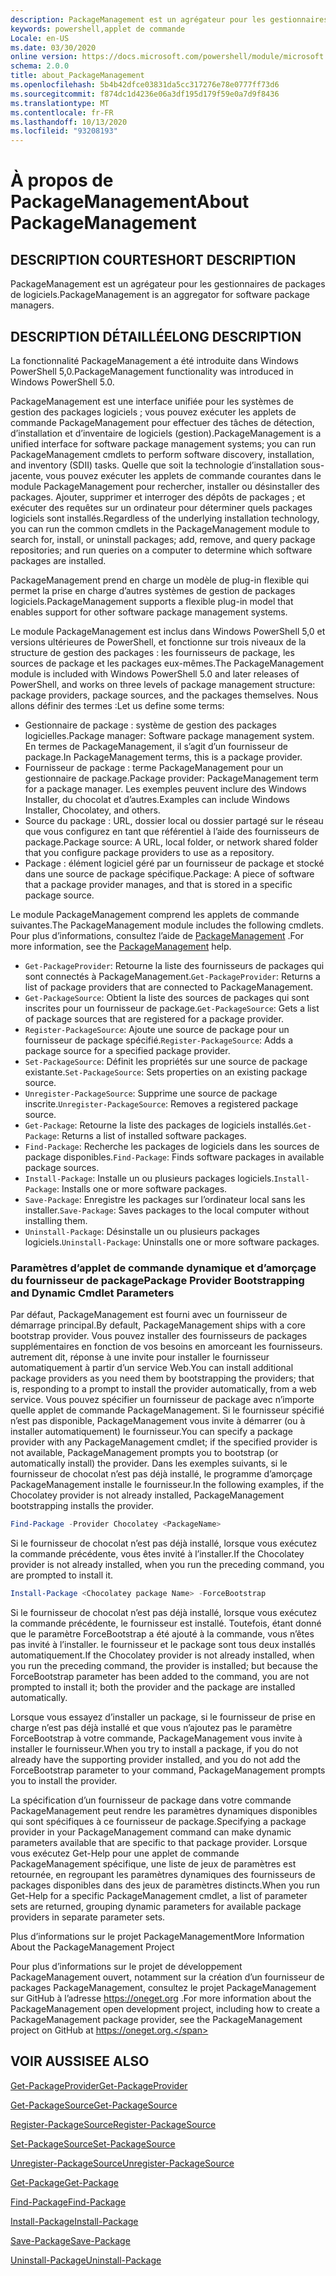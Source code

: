 ```yaml
---
description: PackageManagement est un agrégateur pour les gestionnaires de packages de logiciels.
keywords: powershell,applet de commande
Locale: en-US
ms.date: 03/30/2020
online version: https://docs.microsoft.com/powershell/module/microsoft.powershell.core/about/about_packagemanagement?view=powershell-7&WT.mc_id=ps-gethelp
schema: 2.0.0
title: about_PackageManagement
ms.openlocfilehash: 5b4b42dfce03831da5cc317276e78e0777ff73d6
ms.sourcegitcommit: f874dc1d4236e06a3df195d179f59e0a7d9f8436
ms.translationtype: MT
ms.contentlocale: fr-FR
ms.lasthandoff: 10/13/2020
ms.locfileid: "93208193"
---
```

# <a name="about-packagemanagement"></a><span data-ttu-id="43038-104">À propos de PackageManagement</span><span class="sxs-lookup"><span data-stu-id="43038-104">About PackageManagement</span></span>

## <a name="short-description"></a><span data-ttu-id="43038-105">DESCRIPTION COURTE</span><span class="sxs-lookup"><span data-stu-id="43038-105">SHORT DESCRIPTION</span></span>
<span data-ttu-id="43038-106">PackageManagement est un agrégateur pour les gestionnaires de packages de logiciels.</span><span class="sxs-lookup"><span data-stu-id="43038-106">PackageManagement is an aggregator for software package managers.</span></span>

## <a name="long-description"></a><span data-ttu-id="43038-107">DESCRIPTION DÉTAILLÉE</span><span class="sxs-lookup"><span data-stu-id="43038-107">LONG DESCRIPTION</span></span>

<span data-ttu-id="43038-108">La fonctionnalité PackageManagement a été introduite dans Windows PowerShell 5,0.</span><span class="sxs-lookup"><span data-stu-id="43038-108">PackageManagement functionality was introduced in Windows PowerShell 5.0.</span></span>

<span data-ttu-id="43038-109">PackageManagement est une interface unifiée pour les systèmes de gestion des packages logiciels ; vous pouvez exécuter les applets de commande PackageManagement pour effectuer des tâches de détection, d’installation et d’inventaire de logiciels (gestion).</span><span class="sxs-lookup"><span data-stu-id="43038-109">PackageManagement is a unified interface for software package management systems; you can run PackageManagement cmdlets to perform software discovery, installation, and inventory (SDII) tasks.</span></span> <span data-ttu-id="43038-110">Quelle que soit la technologie d’installation sous-jacente, vous pouvez exécuter les applets de commande courantes dans le module PackageManagement pour rechercher, installer ou désinstaller des packages. Ajouter, supprimer et interroger des dépôts de packages ; et exécuter des requêtes sur un ordinateur pour déterminer quels packages logiciels sont installés.</span><span class="sxs-lookup"><span data-stu-id="43038-110">Regardless of the underlying installation technology, you can run the common cmdlets in the PackageManagement module to search for, install, or uninstall packages; add, remove, and query package repositories; and run queries on a computer to determine which software packages are installed.</span></span>

<span data-ttu-id="43038-111">PackageManagement prend en charge un modèle de plug-in flexible qui permet la prise en charge d’autres systèmes de gestion de packages logiciels.</span><span class="sxs-lookup"><span data-stu-id="43038-111">PackageManagement supports a flexible plug-in model that enables support for other software package management systems.</span></span>

<span data-ttu-id="43038-112">Le module PackageManagement est inclus dans Windows PowerShell 5,0 et versions ultérieures de PowerShell, et fonctionne sur trois niveaux de la structure de gestion des packages : les fournisseurs de package, les sources de package et les packages eux-mêmes.</span><span class="sxs-lookup"><span data-stu-id="43038-112">The PackageManagement module is included with Windows PowerShell 5.0 and later releases of PowerShell, and works on three levels of package management structure: package providers, package sources, and the packages themselves.</span></span> <span data-ttu-id="43038-113">Nous allons définir des termes :</span><span class="sxs-lookup"><span data-stu-id="43038-113">Let us define some terms:</span></span>

- <span data-ttu-id="43038-114">Gestionnaire de package : système de gestion des packages logicielles.</span><span class="sxs-lookup"><span data-stu-id="43038-114">Package manager: Software package management system.</span></span> <span data-ttu-id="43038-115">En termes de PackageManagement, il s’agit d’un fournisseur de package.</span><span class="sxs-lookup"><span data-stu-id="43038-115">In PackageManagement terms, this is a package provider.</span></span>
- <span data-ttu-id="43038-116">Fournisseur de package : terme PackageManagement pour un gestionnaire de package.</span><span class="sxs-lookup"><span data-stu-id="43038-116">Package provider: PackageManagement term for a package manager.</span></span> <span data-ttu-id="43038-117">Les exemples peuvent inclure des Windows Installer, du chocolat et d’autres.</span><span class="sxs-lookup"><span data-stu-id="43038-117">Examples can include Windows Installer, Chocolatey, and others.</span></span>
- <span data-ttu-id="43038-118">Source du package : URL, dossier local ou dossier partagé sur le réseau que vous configurez en tant que référentiel à l’aide des fournisseurs de package.</span><span class="sxs-lookup"><span data-stu-id="43038-118">Package source: A URL, local folder, or network shared folder that you configure package providers to use as a repository.</span></span>
- <span data-ttu-id="43038-119">Package : élément logiciel géré par un fournisseur de package et stocké dans une source de package spécifique.</span><span class="sxs-lookup"><span data-stu-id="43038-119">Package: A piece of software that a package provider manages, and that is stored in a specific package source.</span></span>

<span data-ttu-id="43038-120">Le module PackageManagement comprend les applets de commande suivantes.</span><span class="sxs-lookup"><span data-stu-id="43038-120">The PackageManagement module includes the following cmdlets.</span></span> <span data-ttu-id="43038-121">Pour plus d’informations, consultez l’aide de [PackageManagement](/powershell/module/packagemanagement) .</span><span class="sxs-lookup"><span data-stu-id="43038-121">For more information, see the [PackageManagement](/powershell/module/packagemanagement) help.</span></span>

- <span data-ttu-id="43038-122">`Get-PackageProvider`: Retourne la liste des fournisseurs de packages qui sont connectés à PackageManagement.</span><span class="sxs-lookup"><span data-stu-id="43038-122">`Get-PackageProvider`: Returns a list of package providers that are  connected to PackageManagement.</span></span>
- <span data-ttu-id="43038-123">`Get-PackageSource`: Obtient la liste des sources de packages qui sont inscrites pour un fournisseur de package.</span><span class="sxs-lookup"><span data-stu-id="43038-123">`Get-PackageSource`: Gets a list of package sources that are registered for a package provider.</span></span>
- <span data-ttu-id="43038-124">`Register-PackageSource`: Ajoute une source de package pour un fournisseur de package spécifié.</span><span class="sxs-lookup"><span data-stu-id="43038-124">`Register-PackageSource`: Adds a package source for a specified package provider.</span></span>
- <span data-ttu-id="43038-125">`Set-PackageSource`: Définit les propriétés sur une source de package existante.</span><span class="sxs-lookup"><span data-stu-id="43038-125">`Set-PackageSource`: Sets properties on an existing package source.</span></span>
- <span data-ttu-id="43038-126">`Unregister-PackageSource`: Supprime une source de package inscrite.</span><span class="sxs-lookup"><span data-stu-id="43038-126">`Unregister-PackageSource`: Removes a registered package source.</span></span>
- <span data-ttu-id="43038-127">`Get-Package`: Retourne la liste des packages de logiciels installés.</span><span class="sxs-lookup"><span data-stu-id="43038-127">`Get-Package`: Returns a list of installed software packages.</span></span>
- <span data-ttu-id="43038-128">`Find-Package`: Recherche les packages de logiciels dans les sources de package disponibles.</span><span class="sxs-lookup"><span data-stu-id="43038-128">`Find-Package`: Finds software packages in available package sources.</span></span>
- <span data-ttu-id="43038-129">`Install-Package`: Installe un ou plusieurs packages logiciels.</span><span class="sxs-lookup"><span data-stu-id="43038-129">`Install-Package`: Installs one or more software packages.</span></span>
- <span data-ttu-id="43038-130">`Save-Package`: Enregistre les packages sur l’ordinateur local sans les installer.</span><span class="sxs-lookup"><span data-stu-id="43038-130">`Save-Package`: Saves packages to the local computer without installing them.</span></span>
- <span data-ttu-id="43038-131">`Uninstall-Package`: Désinstalle un ou plusieurs packages logiciels.</span><span class="sxs-lookup"><span data-stu-id="43038-131">`Uninstall-Package`: Uninstalls one or more software packages.</span></span>

### <a name="package-provider-bootstrapping-and-dynamic-cmdlet-parameters"></a><span data-ttu-id="43038-132">Paramètres d’applet de commande dynamique et d’amorçage du fournisseur de package</span><span class="sxs-lookup"><span data-stu-id="43038-132">Package Provider Bootstrapping and Dynamic Cmdlet Parameters</span></span>

<span data-ttu-id="43038-133">Par défaut, PackageManagement est fourni avec un fournisseur de démarrage principal.</span><span class="sxs-lookup"><span data-stu-id="43038-133">By default, PackageManagement ships with a core bootstrap provider.</span></span> <span data-ttu-id="43038-134">Vous pouvez installer des fournisseurs de packages supplémentaires en fonction de vos besoins en amorceant les fournisseurs. autrement dit, réponse à une invite pour installer le fournisseur automatiquement à partir d’un service Web.</span><span class="sxs-lookup"><span data-stu-id="43038-134">You can install additional package providers as you need them by bootstrapping the providers; that is, responding to a prompt to install the provider automatically, from a web service.</span></span> <span data-ttu-id="43038-135">Vous pouvez spécifier un fournisseur de package avec n’importe quelle applet de commande PackageManagement. Si le fournisseur spécifié n’est pas disponible, PackageManagement vous invite à démarrer (ou à installer automatiquement) le fournisseur.</span><span class="sxs-lookup"><span data-stu-id="43038-135">You can specify a package provider with any PackageManagement cmdlet; if the specified provider is not available, PackageManagement prompts you to bootstrap (or automatically install) the provider.</span></span> <span data-ttu-id="43038-136">Dans les exemples suivants, si le fournisseur de chocolat n’est pas déjà installé, le programme d’amorçage PackageManagement installe le fournisseur.</span><span class="sxs-lookup"><span data-stu-id="43038-136">In the following examples, if the Chocolatey provider is not already installed, PackageManagement bootstrapping installs the provider.</span></span>

```powershell
Find-Package -Provider Chocolatey <PackageName>
```

<span data-ttu-id="43038-137">Si le fournisseur de chocolat n’est pas déjà installé, lorsque vous exécutez la commande précédente, vous êtes invité à l’installer.</span><span class="sxs-lookup"><span data-stu-id="43038-137">If the Chocolatey provider is not already installed, when you run the preceding command, you are prompted to install it.</span></span>

```powershell
Install-Package <Chocolatey package Name> -ForceBootstrap
```

<span data-ttu-id="43038-138">Si le fournisseur de chocolat n’est pas déjà installé, lorsque vous exécutez la commande précédente, le fournisseur est installé. Toutefois, étant donné que le paramètre ForceBootstrap a été ajouté à la commande, vous n’êtes pas invité à l’installer. le fournisseur et le package sont tous deux installés automatiquement.</span><span class="sxs-lookup"><span data-stu-id="43038-138">If the Chocolatey provider is not already installed, when you run the preceding command, the provider is installed; but because the ForceBootstrap parameter has been added to the command, you are not prompted to install it; both the provider and the package are installed automatically.</span></span>

<span data-ttu-id="43038-139">Lorsque vous essayez d’installer un package, si le fournisseur de prise en charge n’est pas déjà installé et que vous n’ajoutez pas le paramètre ForceBootstrap à votre commande, PackageManagement vous invite à installer le fournisseur.</span><span class="sxs-lookup"><span data-stu-id="43038-139">When you try to install a package, if you do not already have the supporting provider installed, and you do not add the ForceBootstrap parameter to your command, PackageManagement prompts you to install the provider.</span></span>

<span data-ttu-id="43038-140">La spécification d’un fournisseur de package dans votre commande PackageManagement peut rendre les paramètres dynamiques disponibles qui sont spécifiques à ce fournisseur de package.</span><span class="sxs-lookup"><span data-stu-id="43038-140">Specifying a package provider in your PackageManagement command can make dynamic parameters available that are specific to that package provider.</span></span> <span data-ttu-id="43038-141">Lorsque vous exécutez Get-Help pour une applet de commande PackageManagement spécifique, une liste de jeux de paramètres est retournée, en regroupant les paramètres dynamiques des fournisseurs de packages disponibles dans des jeux de paramètres distincts.</span><span class="sxs-lookup"><span data-stu-id="43038-141">When you run Get-Help for a specific PackageManagement cmdlet, a list of parameter sets are returned, grouping dynamic parameters for available package providers in separate parameter sets.</span></span>

<span data-ttu-id="43038-142">Plus d’informations sur le projet PackageManagement</span><span class="sxs-lookup"><span data-stu-id="43038-142">More Information About the PackageManagement Project</span></span>

<span data-ttu-id="43038-143">Pour plus d’informations sur le projet de développement PackageManagement ouvert, notamment sur la création d’un fournisseur de packages PackageManagement, consultez le projet PackageManagement sur GitHub à l’adresse https://oneget.org .</span><span class="sxs-lookup"><span data-stu-id="43038-143">For more information about the PackageManagement open development project, including how to create a PackageManagement package provider, see the PackageManagement project on GitHub at https://oneget.org.</span></span>

## <a name="see-also"></a><span data-ttu-id="43038-144">VOIR AUSSI</span><span class="sxs-lookup"><span data-stu-id="43038-144">SEE ALSO</span></span>

[<span data-ttu-id="43038-145">Get-PackageProvider</span><span class="sxs-lookup"><span data-stu-id="43038-145">Get-PackageProvider</span></span>](xref:PackageManagement.Get-PackageProvider)

[<span data-ttu-id="43038-146">Get-PackageSource</span><span class="sxs-lookup"><span data-stu-id="43038-146">Get-PackageSource</span></span>](xref:PackageManagement.Get-PackageSource)

[<span data-ttu-id="43038-147">Register-PackageSource</span><span class="sxs-lookup"><span data-stu-id="43038-147">Register-PackageSource</span></span>](xref:PackageManagement.Register-PackageSource)

[<span data-ttu-id="43038-148">Set-PackageSource</span><span class="sxs-lookup"><span data-stu-id="43038-148">Set-PackageSource</span></span>](xref:PackageManagement.Set-PackageSource)

[<span data-ttu-id="43038-149">Unregister-PackageSource</span><span class="sxs-lookup"><span data-stu-id="43038-149">Unregister-PackageSource</span></span>](xref:PackageManagement.Unregister-PackageSource)

[<span data-ttu-id="43038-150">Get-Package</span><span class="sxs-lookup"><span data-stu-id="43038-150">Get-Package</span></span>](xref:PackageManagement.Get-Package)

[<span data-ttu-id="43038-151">Find-Package</span><span class="sxs-lookup"><span data-stu-id="43038-151">Find-Package</span></span>](xref:PackageManagement.Find-Package)

[<span data-ttu-id="43038-152">Install-Package</span><span class="sxs-lookup"><span data-stu-id="43038-152">Install-Package</span></span>](xref:PackageManagement.Install-Package)

[<span data-ttu-id="43038-153">Save-Package</span><span class="sxs-lookup"><span data-stu-id="43038-153">Save-Package</span></span>](xref:PackageManagement.Save-Package)

[<span data-ttu-id="43038-154">Uninstall-Package</span><span class="sxs-lookup"><span data-stu-id="43038-154">Uninstall-Package</span></span>](xref:PackageManagement.Uninstall-Package)
